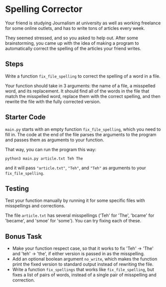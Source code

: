 # Spelling Corrector

Your friend is studying Journalism at university as well as working freelance
for some online outlets, and has to write tons of articles every week. 

They seemed stressed, and so you asked to help out. After some brainstorming,
you came up with the idea of making a program to automatically correct the
spelling of the articles your friend writes.

## Steps

Write a function `fix_file_spelling` to correct the spelling of a word in a file.

Your function should take in 3 arguments: the name of a file, a misspelled word,
and its replacement. It should find all of the words in the file that match the
misspelled word, replace them with the correct spelling, and then rewrite the
file with the fully corrected version.

## Starter Code

`main.py` starts with an empty function `fix_file_spelling`, which you need to
fill in. The code at the end of the file parses the arguments to the program and
passes them as arguments to your function.

That way, you can run the program this way:

```
python3 main.py article.txt Teh The
```

and it will pass `"article.txt"`, `"Teh"`, and `"Teh"` as arguments to your
`fix_file_spelling`.

## Testing

Test your function manually by running it for some specific files with
misspellings and corrections. 

The file `article.txt` has several misspellings ('Teh' for 'The', 'bcame' for
'became', and 'smoe' for 'some'). You can try fixing each of these.

## Bonus Task

* Make your function respect case, so that it works to fix 'Teh' -> 'The' and 'teh' -> 'the', if either version is passed in as the misspelling.
* Add an optional boolean argument `no_write`, which makes the function print
    the fixed version to standard output instead of rewriting the file.
* Write a function `fix_spellings` that works like `fix_file_spelling`, but
    fixes a list of pairs of words, instead of a single pair of misspelling and
    correction.
